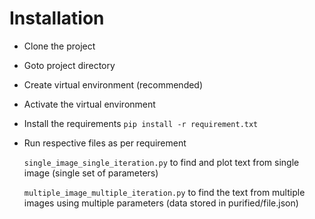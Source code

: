 # Installation

- Clone the project

- Goto project directory

- Create virtual environment (recommended)

- Activate the virtual environment

- Install the requirements
 `pip install -r requirement.txt`

 - Run respective files as per requirement

    `single_image_single_iteration.py` to find and plot text from single image (single set of parameters)

    `multiple_image_multiple_iteration.py` to find the text from multiple images using multiple parameters (data stored in purified/file.json) 
